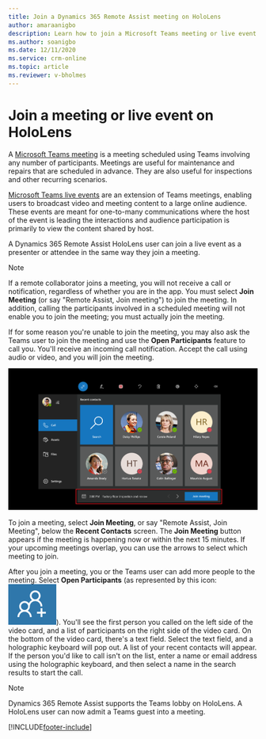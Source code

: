 ```yaml
---
title: Join a Dynamics 365 Remote Assist meeting on HoloLens
author: amaraanigbo
description: Learn how to join a Microsoft Teams meeting or live event in Dynamics 365 Remote Assist on HoloLens.
ms.author: soanigbo
ms.date: 12/11/2020
ms.service: crm-online
ms.topic: article
ms.reviewer: v-bholmes
---
```

# Join a meeting or live event on HoloLens

A [Microsoft Teams meeting](/microsoftteams/quick-start-meetings-live-events) is a meeting scheduled using Teams involving any number of participants. Meetings are useful for maintenance and repairs that are scheduled in advance. They are also useful for inspections and other recurring scenarios.

[Microsoft Teams live events](/microsoftteams/teams-live-events/what-are-teams-live-events) are an extension of Teams meetings, enabling users to broadcast video and meeting content to a large online audience. These events are meant for one-to-many communications where the host of the event is leading the interactions and audience participation is primarily to view the content shared by host.

A Dynamics 365 Remote Assist HoloLens user can join a live event as a presenter or attendee in the same way they join a meeting.

> [!Note]
> If a remote collaborator joins a meeting, you will not receive a call or notification, regardless of whether you are in the app. You must select **Join Meeting** (or say "Remote Assist, Join meeting") to join the meeting. In addition, calling the participants involved in a scheduled meeting will not enable you to join the meeting; you must actually join the meeting.

If for some reason you're unable to join the meeting, you may also ask the Teams user to join the meeting and use the **Open Participants** feature to call you. You'll receive an incoming call notification. Accept the call using audio or video, and you will join the meeting.

![Screenshot of the HoloLens field of view, showing the join meeting option at the bottom.](media/02.03-contacts-meeting-notification.png "JoinMeeting")

To join a meeting, select **Join Meeting**, or say "Remote Assist, Join Meeting", below the **Recent Contacts** screen. The **Join Meeting** button appears if the meeting is happening now or within the next 15 minutes. If your upcoming meetings overlap, you can use the arrows to select which meeting to join.  

After you join a meeting, you or the Teams user can add more people to the meeting. Select **Open Participants** (as represented by this icon: ![Graphic showing the open participants icon.](media/RAHL_Participants.png)). You'll see the first person you called on the left side of the video card, and a list of participants on the right side of the video card. On the bottom of the video card, there's a text field. Select the text field, and a holographic keyboard will pop out. A list of your recent contacts will appear. If the person you'd like to call isn't on the list, enter a name or email address using the holographic keyboard, and then select a name in the search results to start the call.

> [!NOTE]
> Dynamics 365 Remote Assist supports the Teams lobby on HoloLens. A HoloLens user can now admit a Teams guest into a meeting. 


[!INCLUDE[footer-include](../includes/footer-banner.md)]
